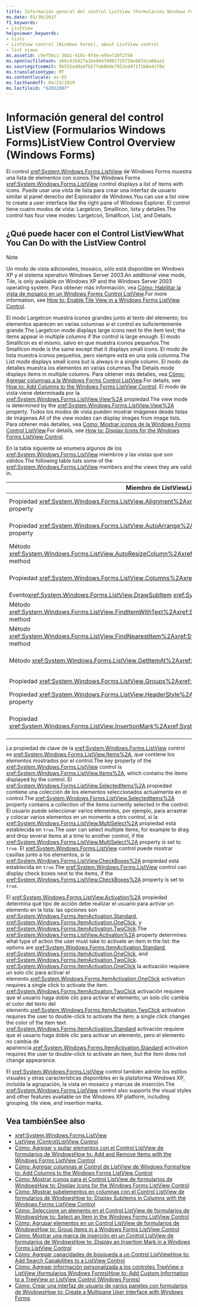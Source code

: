 ```yaml
---
title: Información general del control ListView (Formularios Windows Forms)
ms.date: 03/30/2017
f1_keywords:
- ListView
helpviewer_keywords:
- lists
- ListView control [Windows Forms], about ListView control
- list views
ms.assetid: c9ef56c1-3bb1-4101-9f4e-e95e720f2756
ms.openlocfilehash: a60c415427a1be994f8081725f20e867dca66aa1
ms.sourcegitcommit: 9b552addadfb57fab0b9e7852ed4f1f1b8a42f8e
ms.translationtype: MT
ms.contentlocale: es-ES
ms.lasthandoff: 04/23/2019
ms.locfileid: "62012807"
---
```

# <a name="listview-control-overview-windows-forms"></a><span data-ttu-id="3136b-102">Información general del control ListView (Formularios Windows Forms)</span><span class="sxs-lookup"><span data-stu-id="3136b-102">ListView Control Overview (Windows Forms)</span></span>
<span data-ttu-id="3136b-103">El control <xref:System.Windows.Forms.ListView> de Windows Forms muestra una lista de elementos con iconos.</span><span class="sxs-lookup"><span data-stu-id="3136b-103">The Windows Forms <xref:System.Windows.Forms.ListView> control displays a list of items with icons.</span></span> <span data-ttu-id="3136b-104">Puede usar una vista de lista para crear una interfaz de usuario similar al panel derecho del Explorador de Windows.</span><span class="sxs-lookup"><span data-stu-id="3136b-104">You can use a list view to create a user interface like the right pane of Windows Explorer.</span></span> <span data-ttu-id="3136b-105">El control tiene cuatro modos de vista: LargeIcon, SmallIcon, lista y detalles.</span><span class="sxs-lookup"><span data-stu-id="3136b-105">The control has four view modes: LargeIcon, SmallIcon, List, and Details.</span></span>  
  
## <a name="what-you-can-do-with-the-listview-control"></a><span data-ttu-id="3136b-106">¿Qué puede hacer con el Control ListView</span><span class="sxs-lookup"><span data-stu-id="3136b-106">What You Can Do with the ListView Control</span></span>  
  
> [!NOTE]
>  <span data-ttu-id="3136b-107">Un modo de vista adicionales, mosaico, sólo está disponible en Windows XP y el sistema operativo Windows Server 2003.</span><span class="sxs-lookup"><span data-stu-id="3136b-107">An additional view mode, Tile, is only available on Windows XP and the Windows Server 2003 operating system.</span></span> <span data-ttu-id="3136b-108">Para obtener más información, vea [Cómo: Habilitar la vista de mosaico en un Windows Forms Control ListView](how-to-enable-tile-view-in-a-windows-forms-listview-control.md).</span><span class="sxs-lookup"><span data-stu-id="3136b-108">For more information, see [How to: Enable Tile View in a Windows Forms ListView Control](how-to-enable-tile-view-in-a-windows-forms-listview-control.md).</span></span>  
  
 <span data-ttu-id="3136b-109">El modo LargeIcon muestra iconos grandes junto al texto del elemento; los elementos aparecen en varias columnas si el control es suficientemente grande.</span><span class="sxs-lookup"><span data-stu-id="3136b-109">The LargeIcon mode displays large icons next to the item text; the items appear in multiple columns if the control is large enough.</span></span> <span data-ttu-id="3136b-110">El modo SmallIcon es el mismo, salvo en que muestra iconos pequeños.</span><span class="sxs-lookup"><span data-stu-id="3136b-110">The SmallIcon mode is the same except that it displays small icons.</span></span> <span data-ttu-id="3136b-111">El modo de lista muestra iconos pequeños, pero siempre está en una sola columna.</span><span class="sxs-lookup"><span data-stu-id="3136b-111">The List mode displays small icons but is always in a single column.</span></span> <span data-ttu-id="3136b-112">El modo de detalles muestra los elementos en varias columnas.</span><span class="sxs-lookup"><span data-stu-id="3136b-112">The Details mode displays items in multiple columns.</span></span> <span data-ttu-id="3136b-113">Para obtener más detalles, vea [Cómo: Agregar columnas a la Windows Forms Control ListView](how-to-add-columns-to-the-windows-forms-listview-control.md).</span><span class="sxs-lookup"><span data-stu-id="3136b-113">For details, see [How to: Add Columns to the Windows Forms ListView Control](how-to-add-columns-to-the-windows-forms-listview-control.md).</span></span> <span data-ttu-id="3136b-114">El modo de vista viene determinada por la <xref:System.Windows.Forms.ListView.View%2A> propiedad.</span><span class="sxs-lookup"><span data-stu-id="3136b-114">The view mode is determined by the <xref:System.Windows.Forms.ListView.View%2A> property.</span></span> <span data-ttu-id="3136b-115">Todos los modos de vista pueden mostrar imágenes desde listas de imágenes.</span><span class="sxs-lookup"><span data-stu-id="3136b-115">All of the view modes can display images from image lists.</span></span> <span data-ttu-id="3136b-116">Para obtener más detalles, vea [Cómo: Mostrar iconos de la Windows Forms Control ListView](how-to-display-icons-for-the-windows-forms-listview-control.md).</span><span class="sxs-lookup"><span data-stu-id="3136b-116">For details, see [How to: Display Icons for the Windows Forms ListView Control](how-to-display-icons-for-the-windows-forms-listview-control.md).</span></span>  
  
 <span data-ttu-id="3136b-117">En la tabla siguiente se enumera algunos de los <xref:System.Windows.Forms.ListView> miembros y las vistas que son válidos.</span><span class="sxs-lookup"><span data-stu-id="3136b-117">The following table lists some of the <xref:System.Windows.Forms.ListView> members and the views they are valid in.</span></span>  
  
|<span data-ttu-id="3136b-118">Miembro de ListView</span><span class="sxs-lookup"><span data-stu-id="3136b-118">ListView member</span></span>|<span data-ttu-id="3136b-119">Ver</span><span class="sxs-lookup"><span data-stu-id="3136b-119">View</span></span>|  
|---------------------|----------|  
|<span data-ttu-id="3136b-120">Propiedad <xref:System.Windows.Forms.ListView.Alignment%2A></span><span class="sxs-lookup"><span data-stu-id="3136b-120"><xref:System.Windows.Forms.ListView.Alignment%2A> property</span></span>|<span data-ttu-id="3136b-121"><xref:System.Windows.Forms.View.SmallIcon> o <xref:System.Windows.Forms.View.LargeIcon></span><span class="sxs-lookup"><span data-stu-id="3136b-121"><xref:System.Windows.Forms.View.SmallIcon> or <xref:System.Windows.Forms.View.LargeIcon></span></span>|  
|<span data-ttu-id="3136b-122">Propiedad <xref:System.Windows.Forms.ListView.AutoArrange%2A></span><span class="sxs-lookup"><span data-stu-id="3136b-122"><xref:System.Windows.Forms.ListView.AutoArrange%2A> property</span></span>|<span data-ttu-id="3136b-123"><xref:System.Windows.Forms.View.SmallIcon> o <xref:System.Windows.Forms.View.LargeIcon></span><span class="sxs-lookup"><span data-stu-id="3136b-123"><xref:System.Windows.Forms.View.SmallIcon> or <xref:System.Windows.Forms.View.LargeIcon></span></span>|  
|<span data-ttu-id="3136b-124">Método <xref:System.Windows.Forms.ListView.AutoResizeColumn%2A></span><span class="sxs-lookup"><span data-stu-id="3136b-124"><xref:System.Windows.Forms.ListView.AutoResizeColumn%2A> method</span></span>|<xref:System.Windows.Forms.View.Details>|  
|<span data-ttu-id="3136b-125">Propiedad <xref:System.Windows.Forms.ListView.Columns%2A></span><span class="sxs-lookup"><span data-stu-id="3136b-125"><xref:System.Windows.Forms.ListView.Columns%2A> property</span></span>|<span data-ttu-id="3136b-126"><xref:System.Windows.Forms.View.Details> o <xref:System.Windows.Forms.View.Tile></span><span class="sxs-lookup"><span data-stu-id="3136b-126"><xref:System.Windows.Forms.View.Details> or <xref:System.Windows.Forms.View.Tile></span></span>|  
|<span data-ttu-id="3136b-127">Evento<xref:System.Windows.Forms.ListView.DrawSubItem> </span><span class="sxs-lookup"><span data-stu-id="3136b-127"><xref:System.Windows.Forms.ListView.DrawSubItem> event</span></span>|<xref:System.Windows.Forms.View.Details>|  
|<span data-ttu-id="3136b-128">Método <xref:System.Windows.Forms.ListView.FindItemWithText%2A></span><span class="sxs-lookup"><span data-stu-id="3136b-128"><xref:System.Windows.Forms.ListView.FindItemWithText%2A> method</span></span>|<span data-ttu-id="3136b-129"><xref:System.Windows.Forms.View.Details>, <xref:System.Windows.Forms.View.List>o <xref:System.Windows.Forms.View.Tile></span><span class="sxs-lookup"><span data-stu-id="3136b-129"><xref:System.Windows.Forms.View.Details>, <xref:System.Windows.Forms.View.List>, or <xref:System.Windows.Forms.View.Tile></span></span>|  
|<span data-ttu-id="3136b-130">Método <xref:System.Windows.Forms.ListView.FindNearestItem%2A></span><span class="sxs-lookup"><span data-stu-id="3136b-130"><xref:System.Windows.Forms.ListView.FindNearestItem%2A> method</span></span>|<span data-ttu-id="3136b-131"><xref:System.Windows.Forms.View.SmallIcon> o <xref:System.Windows.Forms.View.LargeIcon></span><span class="sxs-lookup"><span data-stu-id="3136b-131"><xref:System.Windows.Forms.View.SmallIcon> or <xref:System.Windows.Forms.View.LargeIcon></span></span>|  
|<span data-ttu-id="3136b-132">Método <xref:System.Windows.Forms.ListView.GetItemAt%2A></span><span class="sxs-lookup"><span data-stu-id="3136b-132"><xref:System.Windows.Forms.ListView.GetItemAt%2A> method</span></span>|<span data-ttu-id="3136b-133"><xref:System.Windows.Forms.View.Details> o <xref:System.Windows.Forms.View.Tile></span><span class="sxs-lookup"><span data-stu-id="3136b-133"><xref:System.Windows.Forms.View.Details> or <xref:System.Windows.Forms.View.Tile></span></span>|  
|<span data-ttu-id="3136b-134">Propiedad <xref:System.Windows.Forms.ListView.Groups%2A></span><span class="sxs-lookup"><span data-stu-id="3136b-134"><xref:System.Windows.Forms.ListView.Groups%2A> property</span></span>|<span data-ttu-id="3136b-135">Todas las vistas excepto <xref:System.Windows.Forms.View.List></span><span class="sxs-lookup"><span data-stu-id="3136b-135">All views except <xref:System.Windows.Forms.View.List></span></span>|  
|<span data-ttu-id="3136b-136">Propiedad <xref:System.Windows.Forms.ListView.HeaderStyle%2A></span><span class="sxs-lookup"><span data-stu-id="3136b-136"><xref:System.Windows.Forms.ListView.HeaderStyle%2A> property</span></span>|<span data-ttu-id="3136b-137"><xref:System.Windows.Forms.View.Details>.</span><span class="sxs-lookup"><span data-stu-id="3136b-137"><xref:System.Windows.Forms.View.Details>.</span></span>|  
|<span data-ttu-id="3136b-138">Propiedad <xref:System.Windows.Forms.ListView.InsertionMark%2A></span><span class="sxs-lookup"><span data-stu-id="3136b-138"><xref:System.Windows.Forms.ListView.InsertionMark%2A> property</span></span>|<span data-ttu-id="3136b-139"><xref:System.Windows.Forms.View.LargeIcon>, <xref:System.Windows.Forms.View.SmallIcon>o <xref:System.Windows.Forms.View.Tile></span><span class="sxs-lookup"><span data-stu-id="3136b-139"><xref:System.Windows.Forms.View.LargeIcon>, <xref:System.Windows.Forms.View.SmallIcon>, or <xref:System.Windows.Forms.View.Tile></span></span>|  
  
 <span data-ttu-id="3136b-140">La propiedad de clave de la <xref:System.Windows.Forms.ListView> control es <xref:System.Windows.Forms.ListView.Items%2A>, que contiene los elementos mostrados por el control.</span><span class="sxs-lookup"><span data-stu-id="3136b-140">The key property of the <xref:System.Windows.Forms.ListView> control is <xref:System.Windows.Forms.ListView.Items%2A>, which contains the items displayed by the control.</span></span> <span data-ttu-id="3136b-141">El <xref:System.Windows.Forms.ListView.SelectedItems%2A> propiedad contiene una colección de los elementos seleccionados actualmente en el control.</span><span class="sxs-lookup"><span data-stu-id="3136b-141">The <xref:System.Windows.Forms.ListView.SelectedItems%2A> property contains a collection of the items currently selected in the control.</span></span> <span data-ttu-id="3136b-142">El usuario puede seleccionar varios elementos, por ejemplo, para arrastrar y colocar varios elementos en un momento a otro control, si la <xref:System.Windows.Forms.ListView.MultiSelect%2A> propiedad está establecida en `true`.</span><span class="sxs-lookup"><span data-stu-id="3136b-142">The user can select multiple items, for example to drag and drop several items at a time to another control, if the <xref:System.Windows.Forms.ListView.MultiSelect%2A> property is set to `true`.</span></span> <span data-ttu-id="3136b-143">El <xref:System.Windows.Forms.ListView> control puede mostrar casillas junto a los elementos, si la <xref:System.Windows.Forms.ListView.CheckBoxes%2A> propiedad está establecida en `true`.</span><span class="sxs-lookup"><span data-stu-id="3136b-143">The <xref:System.Windows.Forms.ListView> control can display check boxes next to the items, if the <xref:System.Windows.Forms.ListView.CheckBoxes%2A> property is set to `true`.</span></span>  
  
 <span data-ttu-id="3136b-144">El <xref:System.Windows.Forms.ListView.Activation%2A> propiedad determina qué tipo de acción debe realizar el usuario para activar un elemento en la lista: las opciones son <xref:System.Windows.Forms.ItemActivation.Standard>, <xref:System.Windows.Forms.ItemActivation.OneClick>, y <xref:System.Windows.Forms.ItemActivation.TwoClick>.</span><span class="sxs-lookup"><span data-stu-id="3136b-144">The <xref:System.Windows.Forms.ListView.Activation%2A> property determines what type of action the user must take to activate an item in the list: the options are <xref:System.Windows.Forms.ItemActivation.Standard>, <xref:System.Windows.Forms.ItemActivation.OneClick>, and <xref:System.Windows.Forms.ItemActivation.TwoClick>.</span></span> <span data-ttu-id="3136b-145"><xref:System.Windows.Forms.ItemActivation.OneClick> la activación requiere un solo clic para activar el elemento.</span><span class="sxs-lookup"><span data-stu-id="3136b-145"><xref:System.Windows.Forms.ItemActivation.OneClick> activation requires a single click to activate the item.</span></span> <span data-ttu-id="3136b-146"><xref:System.Windows.Forms.ItemActivation.TwoClick> activación requiere que el usuario haga doble clic para activar el elemento; un solo clic cambia el color del texto del elemento.</span><span class="sxs-lookup"><span data-stu-id="3136b-146"><xref:System.Windows.Forms.ItemActivation.TwoClick> activation requires the user to double-click to activate the item; a single click changes the color of the item text.</span></span> <span data-ttu-id="3136b-147"><xref:System.Windows.Forms.ItemActivation.Standard> activación requiere que el usuario haga doble clic para activar un elemento, pero el elemento no cambia de apariencia.</span><span class="sxs-lookup"><span data-stu-id="3136b-147"><xref:System.Windows.Forms.ItemActivation.Standard> activation requires the user to double-click to activate an item, but the item does not change appearance.</span></span>  
  
 <span data-ttu-id="3136b-148">El <xref:System.Windows.Forms.ListView> control también admite los estilos visuales y otras características disponibles en la plataforma Windows XP, incluida la agrupación, la vista en mosaico y marcas de inserción.</span><span class="sxs-lookup"><span data-stu-id="3136b-148">The <xref:System.Windows.Forms.ListView> control also supports the visual styles and other features available on the Windows XP platform, including grouping, tile view, and insertion marks.</span></span>  
  
## <a name="see-also"></a><span data-ttu-id="3136b-149">Vea también</span><span class="sxs-lookup"><span data-stu-id="3136b-149">See also</span></span>

- <xref:System.Windows.Forms.ListView>
- [<span data-ttu-id="3136b-150">ListView (Control)</span><span class="sxs-lookup"><span data-stu-id="3136b-150">ListView Control</span></span>](listview-control-windows-forms.md)
- [<span data-ttu-id="3136b-151">Cómo: Agregar y quitar elementos con el Control ListView de formularios de Windows</span><span class="sxs-lookup"><span data-stu-id="3136b-151">How to: Add and Remove Items with the Windows Forms ListView Control</span></span>](how-to-add-and-remove-items-with-the-windows-forms-listview-control.md)
- [<span data-ttu-id="3136b-152">Cómo: Agregar columnas al Control de ListView de Windows Forms</span><span class="sxs-lookup"><span data-stu-id="3136b-152">How to: Add Columns to the Windows Forms ListView Control</span></span>](how-to-add-columns-to-the-windows-forms-listview-control.md)
- [<span data-ttu-id="3136b-153">Cómo: Mostrar iconos para el Control ListView de formularios de Windows</span><span class="sxs-lookup"><span data-stu-id="3136b-153">How to: Display Icons for the Windows Forms ListView Control</span></span>](how-to-display-icons-for-the-windows-forms-listview-control.md)
- [<span data-ttu-id="3136b-154">Cómo: Mostrar subelementos en columnas con el Control ListView de formularios de Windows</span><span class="sxs-lookup"><span data-stu-id="3136b-154">How to: Display Subitems in Columns with the Windows Forms ListView Control</span></span>](how-to-display-subitems-in-columns-with-the-windows-forms-listview-control.md)
- [<span data-ttu-id="3136b-155">Cómo: Seleccione un elemento en el Control ListView de formularios de Windows</span><span class="sxs-lookup"><span data-stu-id="3136b-155">How to: Select an Item in the Windows Forms ListView Control</span></span>](how-to-select-an-item-in-the-windows-forms-listview-control.md)
- [<span data-ttu-id="3136b-156">Cómo: Agrupar elementos en un Control ListView de formularios de Windows</span><span class="sxs-lookup"><span data-stu-id="3136b-156">How to: Group Items in a Windows Forms ListView Control</span></span>](how-to-group-items-in-a-windows-forms-listview-control.md)
- [<span data-ttu-id="3136b-157">Cómo: Mostrar una marca de inserción en un Control ListView de formularios de Windows</span><span class="sxs-lookup"><span data-stu-id="3136b-157">How to: Display an Insertion Mark in a Windows Forms ListView Control</span></span>](how-to-display-an-insertion-mark-in-a-windows-forms-listview-control.md)
- [<span data-ttu-id="3136b-158">Cómo: Agregar capacidades de búsqueda a un Control ListView</span><span class="sxs-lookup"><span data-stu-id="3136b-158">How to: Add Search Capabilities to a ListView Control</span></span>](how-to-add-search-capabilities-to-a-listview-control.md)
- [<span data-ttu-id="3136b-159">Cómo: Agregar información personalizada a los controles TreeView o ListView (formularios Windows Forms)</span><span class="sxs-lookup"><span data-stu-id="3136b-159">How to: Add Custom Information to a TreeView or ListView Control (Windows Forms)</span></span>](add-custom-information-to-a-treeview-or-listview-control-wf.md)
- [<span data-ttu-id="3136b-160">Cómo: Crear una interfaz de usuario de varios paneles con formularios de Windows</span><span class="sxs-lookup"><span data-stu-id="3136b-160">How to: Create a Multipane User Interface with Windows Forms</span></span>](how-to-create-a-multipane-user-interface-with-windows-forms.md)
